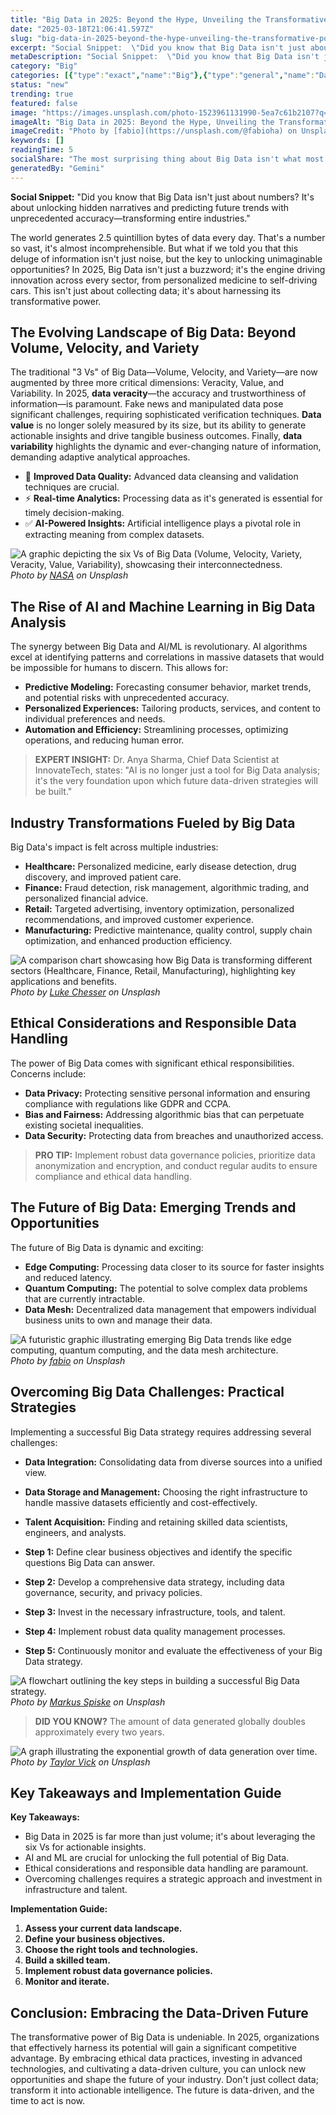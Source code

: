 ```yaml
---
title: "Big Data in 2025: Beyond the Hype, Unveiling the Transformative Power"
date: "2025-03-18T21:06:41.597Z"
slug: "big-data-in-2025-beyond-the-hype-unveiling-the-transformative-power"
excerpt: "Social Snippet:  \"Did you know that Big Data isn't just about numbers?  It's about unlocking hidden narratives and predicting future trends with unprecedented accuracy—transforming entire industries.\""
metaDescription: "Social Snippet:  \"Did you know that Big Data isn't just about numbers?  It's about unlocking hidden narratives and predicting future trends with unpreceden..."
category: "Big"
categories: [{"type":"exact","name":"Big"},{"type":"general","name":"Data Science"},{"type":"medium","name":"Machine Learning"},{"type":"specific","name":"Data Mining"},{"type":"niche","name":"Anomaly Detection"}]
status: "new"
trending: true
featured: false
image: "https://images.unsplash.com/photo-1523961131990-5ea7c61b2107?q=85&w=1200&fit=max&fm=webp&auto=compress"
imageAlt: "Big Data in 2025: Beyond the Hype, Unveiling the Transformative Power"
imageCredit: "Photo by [fabio](https://unsplash.com/@fabioha) on Unsplash"
keywords: []
readingTime: 5
socialShare: "The most surprising thing about Big Data isn't what most people think. Find out what experts really say about this game-changing topic."
generatedBy: "Gemini"
---
```




**Social Snippet:**  "Did you know that Big Data isn't just about numbers?  It's about unlocking hidden narratives and predicting future trends with unprecedented accuracy—transforming entire industries."

The world generates 2.5 quintillion bytes of data every day.  That's a number so vast, it's almost incomprehensible.  But what if we told you that this deluge of information isn't just noise, but the key to unlocking unimaginable opportunities?  In 2025, Big Data isn't just a buzzword; it's the engine driving innovation across every sector, from personalized medicine to self-driving cars.  This isn't just about collecting data; it's about harnessing its transformative power.

## The Evolving Landscape of Big Data: Beyond Volume, Velocity, and Variety

The traditional "3 Vs" of Big Data—Volume, Velocity, and Variety—are now augmented by three more critical dimensions: Veracity, Value, and Variability.  In 2025, **data veracity**—the accuracy and trustworthiness of information—is paramount.  Fake news and manipulated data pose significant challenges, requiring sophisticated verification techniques.  **Data value** is no longer solely measured by its size, but its ability to generate actionable insights and drive tangible business outcomes.  Finally, **data variability** highlights the dynamic and ever-changing nature of information, demanding adaptive analytical approaches.

* 🔑 **Improved Data Quality:**  Advanced data cleansing and validation techniques are crucial.
* ⚡ **Real-time Analytics:**  Processing data as it's generated is essential for timely decision-making.
* ✅ **AI-Powered Insights:**  Artificial intelligence plays a pivotal role in extracting meaning from complex datasets.

![A graphic depicting the six Vs of Big Data (Volume, Velocity, Variety, Veracity, Value, Variability), showcasing their interconnectedness.](https://images.unsplash.com/photo-1451187580459-43490279c0fa?q=85&w=1200&fit=max&fm=webp&auto=compress)
*Photo by [NASA](https://unsplash.com/@nasa) on Unsplash*

## The Rise of AI and Machine Learning in Big Data Analysis

The synergy between Big Data and AI/ML is revolutionary.  AI algorithms excel at identifying patterns and correlations in massive datasets that would be impossible for humans to discern.  This allows for:

* **Predictive Modeling:** Forecasting consumer behavior, market trends, and potential risks with unprecedented accuracy.
* **Personalized Experiences:** Tailoring products, services, and content to individual preferences and needs.
* **Automation and Efficiency:** Streamlining processes, optimizing operations, and reducing human error.

> **EXPERT INSIGHT:** Dr. Anya Sharma, Chief Data Scientist at InnovateTech, states: "AI is no longer just a tool for Big Data analysis; it's the very foundation upon which future data-driven strategies will be built."

## Industry Transformations Fueled by Big Data

Big Data's impact is felt across multiple industries:

* **Healthcare:** Personalized medicine, early disease detection, drug discovery, and improved patient care.
* **Finance:** Fraud detection, risk management, algorithmic trading, and personalized financial advice.
* **Retail:**  Targeted advertising, inventory optimization, personalized recommendations, and improved customer experience.
* **Manufacturing:** Predictive maintenance, quality control, supply chain optimization, and enhanced production efficiency.

![A comparison chart showcasing how Big Data is transforming different sectors (Healthcare, Finance, Retail, Manufacturing), highlighting key applications and benefits.](https://images.unsplash.com/photo-1551288049-bebda4e38f71?q=85&w=1200&fit=max&fm=webp&auto=compress)
*Photo by [Luke Chesser](https://unsplash.com/@lukechesser) on Unsplash*

## Ethical Considerations and Responsible Data Handling

The power of Big Data comes with significant ethical responsibilities.  Concerns include:

* **Data Privacy:** Protecting sensitive personal information and ensuring compliance with regulations like GDPR and CCPA.
* **Bias and Fairness:**  Addressing algorithmic bias that can perpetuate existing societal inequalities.
* **Data Security:**  Protecting data from breaches and unauthorized access.

> **PRO TIP:** Implement robust data governance policies, prioritize data anonymization and encryption, and conduct regular audits to ensure compliance and ethical data handling.

## The Future of Big Data: Emerging Trends and Opportunities

The future of Big Data is dynamic and exciting:

* **Edge Computing:** Processing data closer to its source for faster insights and reduced latency.
* **Quantum Computing:**  The potential to solve complex data problems that are currently intractable.
* **Data Mesh:** Decentralized data management that empowers individual business units to own and manage their data.

![A futuristic graphic illustrating emerging Big Data trends like edge computing, quantum computing, and the data mesh architecture.](https://images.unsplash.com/photo-1523961131990-5ea7c61b2107?q=85&w=1200&fit=max&fm=webp&auto=compress)
*Photo by [fabio](https://unsplash.com/@fabioha) on Unsplash*

## Overcoming Big Data Challenges: Practical Strategies

Implementing a successful Big Data strategy requires addressing several challenges:

* **Data Integration:** Consolidating data from diverse sources into a unified view.
* **Data Storage and Management:**  Choosing the right infrastructure to handle massive datasets efficiently and cost-effectively.
* **Talent Acquisition:**  Finding and retaining skilled data scientists, engineers, and analysts.

* **Step 1:**  Define clear business objectives and identify the specific questions Big Data can answer.
* **Step 2:**  Develop a comprehensive data strategy, including data governance, security, and privacy policies.
* **Step 3:**  Invest in the necessary infrastructure, tools, and talent.
* **Step 4:**  Implement robust data quality management processes.
* **Step 5:**  Continuously monitor and evaluate the effectiveness of your Big Data strategy.

![A flowchart outlining the key steps in building a successful Big Data strategy.](https://images.unsplash.com/photo-1487058792275-0ad4aaf24ca7?q=85&w=1200&fit=max&fm=webp&auto=compress)
*Photo by [Markus Spiske](https://unsplash.com/@markusspiske) on Unsplash*

> **DID YOU KNOW?**  The amount of data generated globally doubles approximately every two years.

![A graph illustrating the exponential growth of data generation over time.](https://images.unsplash.com/photo-1558494949-ef010cbdcc31?q=85&w=1200&fit=max&fm=webp&auto=compress)
*Photo by [Taylor Vick](https://unsplash.com/@tvick) on Unsplash*

## Key Takeaways and Implementation Guide

**Key Takeaways:**

* Big Data in 2025 is far more than just volume; it's about leveraging the six Vs for actionable insights.
* AI and ML are crucial for unlocking the full potential of Big Data.
* Ethical considerations and responsible data handling are paramount.
* Overcoming challenges requires a strategic approach and investment in infrastructure and talent.

**Implementation Guide:**

1. **Assess your current data landscape.**
2. **Define your business objectives.**
3. **Choose the right tools and technologies.**
4. **Build a skilled team.**
5. **Implement robust data governance policies.**
6. **Monitor and iterate.**

## Conclusion: Embracing the Data-Driven Future

The transformative power of Big Data is undeniable.  In 2025, organizations that effectively harness its potential will gain a significant competitive advantage.  By embracing ethical data practices, investing in advanced technologies, and cultivating a data-driven culture, you can unlock new opportunities and shape the future of your industry.  Don't just collect data; transform it into actionable intelligence.  The future is data-driven, and the time to act is now.


<div class="reading-progress-container">
  <div id="reading-progress" class="reading-progress"></div>
</div>
